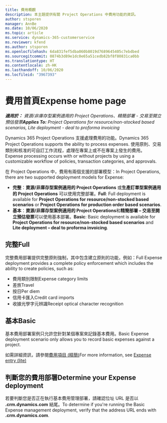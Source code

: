 ```yaml
---
title: 費用概觀
description: 本主題提供有關 Project Operations 中費用功能的資訊。
author: stsporen
manager: AnnBe
ms.date: 10/06/2020
ms.topic: article
ms.service: dynamics-365-customerservice
ms.reviewer: kfend
ms.author: stsporen
ms.openlocfilehash: 6da831fef5dba060b8019d7689645405c7ebdbed
ms.sourcegitcommit: 0874b3d89e1dc0e65a51cedb82bf8f80831ca0bb
ms.translationtype: HT
ms.contentlocale: zh-HK
ms.lasthandoff: 10/06/2020
ms.locfileid: "3967393"
---
```

# <a name="expense-home-page"></a><span data-ttu-id="0def1-103">費用首頁</span><span class="sxs-lookup"><span data-stu-id="0def1-103">Expense home page</span></span>

<span data-ttu-id="0def1-104">_**適用於：** 資源/非庫存型案例適用的 Project Operations、精簡部署 - 交易至開立預估發票_</span><span class="sxs-lookup"><span data-stu-id="0def1-104">_**Applies To:** Project Operations for resource/non-stocked based scenarios, Lite deployment - deal to proforma invoicing_</span></span>


<span data-ttu-id="0def1-105">Dynamics 365 Project Operations 支援處理費用的功能。</span><span class="sxs-lookup"><span data-stu-id="0def1-105">Dynamics 365 Project Operations supports the ability to process expenses.</span></span> <span data-ttu-id="0def1-106">使用原則、交易類別和核准的可自訂工作流程，處理在專案上或不在專案上發生的費用。</span><span class="sxs-lookup"><span data-stu-id="0def1-106">Expense processing occurs with or without projects by using a customizable workflow of policies, transaction categories, and approvals.</span></span>

<span data-ttu-id="0def1-107">在 Project Operations 中，費用有兩個支援的部署模型：</span><span class="sxs-lookup"><span data-stu-id="0def1-107">In Project Operations, there are two supported deployment models for Expense:</span></span> 

- <span data-ttu-id="0def1-108">**完整**：**資源/非庫存型案例適用的 Project Operations** 或**生產訂單型案例適用的 Project Operations** 可以使用完整部署。</span><span class="sxs-lookup"><span data-stu-id="0def1-108">**Full**: Full deployment is available for **Project Operations for resource/non-stocked based scenarios** or **Project Operations for production order based scenarios**.</span></span>
- <span data-ttu-id="0def1-109">**基本**：**資源/非庫存型案例適用的 Project Operations**和**精簡部署 – 交易至開立預估發票**可以使用基本部署。</span><span class="sxs-lookup"><span data-stu-id="0def1-109">**Basic**: Basic deployment is available for **Project Operations for resource/non-stocked based scenarios** and **Lite deployment – deal to proforma invoicing**.</span></span>

## <a name="full"></a><span data-ttu-id="0def1-110">完整</span><span class="sxs-lookup"><span data-stu-id="0def1-110">Full</span></span> 
<span data-ttu-id="0def1-111">完整費用部署提供完整原則強制，其中包含建立原則的功能，例如：</span><span class="sxs-lookup"><span data-stu-id="0def1-111">Full Expense deployment provides a complete policy enforcement which includes the ability to create policies, such as:</span></span>

  - <span data-ttu-id="0def1-112">費用類別限制</span><span class="sxs-lookup"><span data-stu-id="0def1-112">Expense category limits</span></span>
  - <span data-ttu-id="0def1-113">差旅</span><span class="sxs-lookup"><span data-stu-id="0def1-113">Travel</span></span>
  - <span data-ttu-id="0def1-114">按日</span><span class="sxs-lookup"><span data-stu-id="0def1-114">Per diem</span></span>
  - <span data-ttu-id="0def1-115">信用卡匯入</span><span class="sxs-lookup"><span data-stu-id="0def1-115">Credit card imports</span></span>
  - <span data-ttu-id="0def1-116">收據光學字元辨識</span><span class="sxs-lookup"><span data-stu-id="0def1-116">Receipt optical character recognition</span></span>

## <a name="basic"></a><span data-ttu-id="0def1-117">基本</span><span class="sxs-lookup"><span data-stu-id="0def1-117">Basic</span></span> 
<span data-ttu-id="0def1-118">基本費用部署案例只允許您針對某個專案來記錄基本費用。</span><span class="sxs-lookup"><span data-stu-id="0def1-118">Basic Expense deployment scenario only allows you to record basic expenses against a project.</span></span> 

<span data-ttu-id="0def1-119">如需詳細資訊，請參閱[費用項目 (精簡)](basic-expense.md)</span><span class="sxs-lookup"><span data-stu-id="0def1-119">For more information, see [Expense entry (lite)](basic-expense.md)</span></span>

## <a name="determine-your-expense-deployment"></a><span data-ttu-id="0def1-120">判斷您的費用部署</span><span class="sxs-lookup"><span data-stu-id="0def1-120">Determine your Expense deployment</span></span>
<span data-ttu-id="0def1-121">若要判斷您是否正在執行基本費用管理部署，請確認位址 URL 是否以 **.crm.dynamics.com** 結尾。</span><span class="sxs-lookup"><span data-stu-id="0def1-121">To determine if you're running the Basic Expense management deployment, verify that the address URL ends with **.crm.dynamics.com**.</span></span> 
